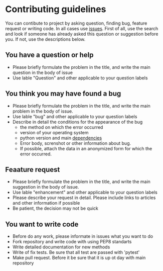 # Contributing guidelines

You can contibute to project by asking question, finding bug, feature request or writing code. In all cases use [issues](https://github.com/natorgms/natorgms/issues). First of all, use the search and look if someone has already asked this question or suggestion before you. If not, use the descriptions below.

## You have a question or help

* Please briefly formulate the problem in the title, and write the main question in the body of issue
* Use lable "Question" and other applicable to your question labels

## You think you may have found a bug

* Please briefly formulate the problem in the title, and write the main problem in the body of issue.
* Use lable "bug" and other applicable to your question labels
* Describe in detail the conditions for the appearance of the bug
    - the method on which the error occurred
    - version of your operating system
    - python version and main [dependencies](https://github.com/natorgms/natorgms/blob/master/requirements.txt)
    - Error body, screnshot or other information about bug.
    - If possible, attach the data in an anonymized form for which the error occurred.

## Feaature request

* Please briefly formulate the problem in the title, and write the main suggestion in the body of issue.
* Use lable "enhancement" and other applicable to your question labels
* Please describe your request in detail. Please include links to articles and other information if possible
* Be patient, the decision may not be quick

## You want to write code

* Before do any work, please informate in issues what you want to do
* Fork repository and write code with using PEP8 standarts
* Write detailed documentation for new methods
* Write of fix tests. Be sure that all test are passed with 'pytest'
* Make pull request. Before it be sure that it is up ot day with main repository
